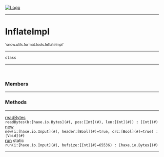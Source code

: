 
[![Logo](../../../../../images/logo.png)](../../../../../api/index.html)

---



<h1>InflateImpl</h1>
<small>`snow.utils.format.tools.InflateImpl`</small>



---

`class`

---

&nbsp;
&nbsp;



<h3>Members</h3> <hr/>





<h3>Methods</h3> <hr/><span class="method apipage">
            <a name="readBytes"><a class="lift" href="#readBytes">readBytes</a></a> <div class="clear"></div><code class="signature apipage">readBytes(b:[haxe.io.Bytes](#)<span></span>, pos:[Int](#)<span></span>, len:[Int](#)<span></span>) : [Int](#)</code><br/><span class="small_desc_flat"></span>
        </span>
    <span class="method apipage">
            <a name="new"><a class="lift" href="#new">new</a></a> <div class="clear"></div><code class="signature apipage">new(i:[haxe.io.Input](#)<span></span>, header:[Bool](#)<span>=true</span>, crc:[Bool](#)<span>=true</span>) : [Void](#)</code><br/><span class="small_desc_flat"></span>
        </span>
    <span class="method apipage">
            <a name="run"><a class="lift" href="#run">run</a></a> <span class="inline-block static">static</span><div class="clear"></div><code class="signature apipage">run(i:[haxe.io.Input](#)<span></span>, bufsize:[Int](#)<span>=65536</span>) : [haxe.io.Bytes](#)</code><br/><span class="small_desc_flat"></span>
        </span>
    





---

&nbsp;
&nbsp;
&nbsp;
&nbsp;
